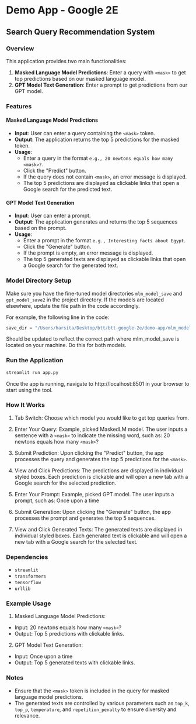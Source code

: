 # Demo App - Google 2E
## Search Query Recommendation System

### Overview
This application provides two main functionalities:
1. **Masked Language Model Predictions**: Enter a query with `<mask>` to get top predictions based on our masked language model.
2. **GPT Model Text Generation**: Enter a prompt to get predictions from our GPT model.

### Features

#### Masked Language Model Predictions
- **Input**: User can enter a query containing the `<mask>` token.
- **Output**: The application returns the top 5 predictions for the masked token.
- **Usage**:
  - Enter a query in the format `e.g., 20 newtons equals how many <mask>?`.
  - Click the "Predict" button.
  - If the query does not contain `<mask>`, an error message is displayed.
  - The top 5 predictions are displayed as clickable links that open a Google search for the predicted text.

#### GPT Model Text Generation
- **Input**: User can enter a prompt.
- **Output**: The application generates and returns the top 5 sequences based on the prompt.
- **Usage**:
  - Enter a prompt in the format `e.g., Interesting facts about Egypt`.
  - Click the "Generate" button.
  - If the prompt is empty, an error message is displayed.
  - The top 5 generated texts are displayed as clickable links that open a Google search for the generated text.

### Model Directory Setup

Make sure you have the fine-tuned model directories `mlm_model_save` and `gpt_model_save2` in the project directory. If the models are located elsewhere, update the file path in the code accordingly.

For example, the following line in the code:
```python
save_dir = "/Users/harsita/Desktop/btt/btt-google-2e/demo-app/mlm_model_save"
```

Should be updated to reflect the correct path where mlm_model_save is located on your machine. Do this for both models.

### Run the Application
```bash
streamlit run app.py
```

Once the app is running, navigate to http://localhost:8501 in your browser to start using the tool.

### How It Works
1. Tab Switch: Choose which model you would like to get top queries from.

2. Enter Your Query: Example, picked MaskedLM model. The user inputs a sentence with a `<mask>` to indicate the missing word, such as:
20 newtons equals how many `<mask>`?

3. Submit Prediction: Upon clicking the "Predict" button, the app processes the query and generates the top 5 predictions for the `<mask>`.

4. View and Click Predictions: The predictions are displayed in individual styled boxes. Each prediction is clickable and will open a new tab with a Google search for the selected prediction.

5. Enter Your Prompt: Example, picked GPT model. The user inputs a prompt, such as:
Once upon a time

6. Submit Generation: Upon clicking the "Generate" button, the app processes the prompt and generates the top 5 sequences.

7. View and Click Generated Texts: The generated texts are displayed in individual styled boxes. Each generated text is clickable and will open a new tab with a Google search for the selected text.

### Dependencies
- `streamlit`
- `transformers`
- `tensorflow`
- `urllib`

### Example Usage
1. Masked Language Model Predictions:
- Input: 20 newtons equals how many `<mask>`?
- Output: Top 5 predictions with clickable links.

2. GPT Model Text Generation:
- Input: Once upon a time
- Output: Top 5 generated texts with clickable links.

### Notes
- Ensure that the `<mask>` token is included in the query for masked language model predictions.
- The generated texts are controlled by various parameters such as `top_k`, `top_p`, `temperature`, and `repetition_penalty` to ensure diversity and relevance.
